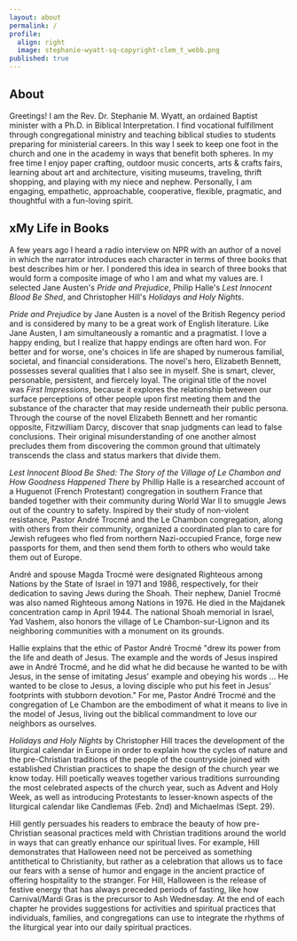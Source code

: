 ```yaml
---
layout: about
permalink: /
profile:
  align: right
  image: stephanie-wyatt-sq-copyright-clem_t_webb.png
published: true
---
```

## About

Greetings! I am the Rev. Dr. Stephanie M. Wyatt, an ordained Baptist minister with a Ph.D. in Biblical Interpretation. I find vocational fulfillment through congregational ministry and teaching biblical studies to students preparing for ministerial careers. In this way I seek to keep one foot in the church and one in the academy in ways that benefit both spheres. In my free time I enjoy paper crafting, outdoor music concerts, arts & crafts fairs, learning about art and architecture, visiting museums, traveling, thrift shopping, and playing with my niece and nephew. Personally, I am engaging, empathetic, approachable, cooperative, flexible, pragmatic, and thoughtful with a fun-loving spirit.

## xMy Life in Books

A few years ago I heard a radio interview on NPR with an author of a novel in which the narrator introduces each character in terms of three books that best describes him or her. I pondered this idea in search of three books that would form a composite image of who I am and what my values are. I selected Jane Austen's *Pride and Prejudice*, Philip Halle's *Lest Innocent Blood Be Shed*, and Christopher Hill's *Holidays and Holy Nights*.

*Pride and Prejudice* by Jane Austen is a novel of the British Regency period and is considered by many to be a great work of English literature. Like Jane Austen, I am simultaneously a romantic and a pragmatist. I love a happy ending, but I realize that happy endings are often hard won. For better and for worse, one's choices in life are shaped by numerous familial, societal, and financial considerations. The novel's hero, Elizabeth Bennett, possesses several qualities that I also see in myself. She is smart, clever, personable, persistent, and fiercely loyal. The original title of the novel was *First Impressions*, because it explores the relationship between our surface perceptions of other people upon first meeting them and the substance of the character that may reside underneath their public persona. Through the course of the novel Elizabeth Bennett and her romantic opposite, Fitzwilliam Darcy, discover that snap judgments can lead to false conclusions. Their original misunderstanding of one another almost precludes them from discovering the common ground that ultimately transcends the class and status markers that divide them.

*Lest Innocent Blood Be Shed: The Story of the Village of Le Chambon and How Goodness Happened There* by Phillip Halle is a researched account of a Huguenot (French Protestant) congregation in southern France that banded together with their community during World War II to smuggle Jews out of the country to safety. Inspired by their study of non-violent resistance, Pastor André Trocmé and the Le Chambon congregation, along with others from their community, organized a coordinated plan to care for Jewish refugees who fled from northern Nazi-occupied France, forge new passports for them, and then send them forth to others who would take them out of Europe.

André and spouse Magda Trocmé were designated Righteous among Nations by the State of Israel in 1971 and 1986, respectively, for their dedication to saving Jews during the Shoah. Their nephew, Daniel Trocmé was also named Righteous among Nations in 1976. He died in the Majdanek concentration camp in April 1944. The national Shoah memorial in Israel, Yad Vashem, also honors the village of Le Chambon-sur-Lignon and its neighboring communities with a monument on its grounds.

Hallie explains that the ethic of Pastor André Trocmé "drew its power from the life and death of Jesus. The example and the words of Jesus inspired awe in André Trocmé, and he did what he did because he wanted to be with Jesus, in the sense of imitating Jesus' example and obeying his words &#8230; He wanted to be close to Jesus, a loving disciple who put his feet in Jesus' footprints with stubborn devotion." For me, Pastor André Trocmé and the congregation of Le Chambon are the embodiment of what it means to live in the model of Jesus, living out the biblical commandment to love our neighbors as ourselves.

*Holidays and Holy Nights* by Christopher Hill traces the development of the liturgical calendar in Europe in order to explain how the cycles of nature and the pre-Christian traditions of the people of the countryside joined with established Christian practices to shape the design of the church year we know today. Hill poetically weaves together various traditions surrounding the most celebrated aspects of the church year, such as Advent and Holy Week, as well as introducing Protestants to lesser-known aspects of the liturgical calendar like Candlemas (Feb. 2nd) and Michaelmas (Sept. 29).

Hill gently persuades his readers to embrace the beauty of how pre-Christian seasonal practices meld with Christian traditions around the world in ways that can greatly enhance our spiritual lives. For example, Hill demonstrates that Halloween need not be perceived as something antithetical to Christianity, but rather as a celebration that allows us to face our fears with a sense of humor and engage in the ancient practice of offering hospitality to the stranger. For Hill, Halloween is the release of festive energy that has always preceded periods of fasting, like how Carnival/Mardi Gras is the precursor to Ash Wednesday. At the end of each chapter he provides suggestions for activities and spiritual practices that individuals, families, and congregations can use to integrate the rhythms of the liturgical year into our daily spiritual practices.
